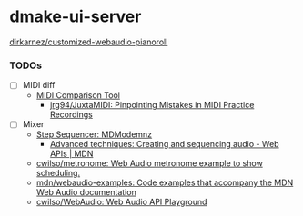 dmake-ui-server
===============
[dirkarnez/customized-webaudio-pianoroll](https://github.com/dirkarnez/customized-webaudio-pianoroll)

### TODOs
- [ ] MIDI diff
  - [MIDI Comparison Tool](https://jrg94.github.io/JuxtaMIDI/midiviz/dashboard.html)
    - [jrg94/JuxtaMIDI: Pinpointing Mistakes in MIDI Practice Recordings](https://github.com/jrg94/JuxtaMIDI)
- [ ] Mixer
  - [Step Sequencer: MDModemnz](https://mdn.github.io/webaudio-examples/step-sequencer/)
    - [Advanced techniques: Creating and sequencing audio - Web APIs | MDN](https://developer.mozilla.org/en-US/docs/Web/API/Web_Audio_API/Advanced_techniques#demo)
  - [cwilso/metronome: Web Audio metronome example to show scheduling.](https://github.com/cwilso/metronome)
  - [mdn/webaudio-examples: Code examples that accompany the MDN Web Audio documentation](https://github.com/mdn/webaudio-examples)
  - [cwilso/WebAudio: Web Audio API Playground](https://github.com/cwilso/WebAudio) 
